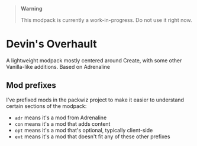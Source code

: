 > **Warning**
> 
> This modpack is currently a work-in-progress. Do not use it right now.

# Devin's Overhault

A lightweight modpack mostly centered around Create, with some other Vanilla-like additions. Based on Adrenaline

## Mod prefixes

I've prefixed mods in the packwiz project to make it easier to understand certain sections of the modpack:

- `adr` means it's a mod from Adrenaline
- `con` means it's a mod that adds content
- `opt` means it's a mod that's optional, typically client-side
- `ext` means it's a mod that doesn't fit any of these other prefixes